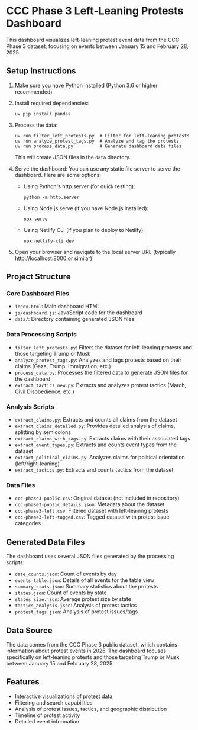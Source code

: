 # CCC Phase 3 Left-Leaning Protests Dashboard

This dashboard visualizes left-leaning protest event data from the CCC Phase 3 dataset, focusing on events between January 15 and February 28, 2025.

## Setup Instructions

1. Make sure you have Python installed (Python 3.6 or higher recommended)

2. Install required dependencies:
   ```
   uv pip install pandas
   ```

3. Process the data:
   ```
   uv run filter_left_protests.py  # Filter for left-leaning protests
   uv run analyze_protest_tags.py  # Analyze and tag the protests
   uv run process_data.py          # Generate dashboard data files
   ```
   This will create JSON files in the `data` directory.

4. Serve the dashboard:
   You can use any static file server to serve the dashboard. Here are some options:

   - Using Python's http.server (for quick testing):
     ```
     python -m http.server
     ```

   - Using Node.js serve (if you have Node.js installed):
     ```
     npx serve
     ```

   - Using Netlify CLI (if you plan to deploy to Netlify):
     ```
     npx netlify-cli dev
     ```

5. Open your browser and navigate to the local server URL (typically http://localhost:8000 or similar)

## Project Structure

### Core Dashboard Files
- `index.html`: Main dashboard HTML
- `js/dashboard.js`: JavaScript code for the dashboard
- `data/`: Directory containing generated JSON files

### Data Processing Scripts
- `filter_left_protests.py`: Filters the dataset for left-leaning protests and those targeting Trump or Musk
- `analyze_protest_tags.py`: Analyzes and tags protests based on their claims (Gaza, Trump, Immigration, etc.)
- `process_data.py`: Processes the filtered data to generate JSON files for the dashboard
- `extract_tactics_new.py`: Extracts and analyzes protest tactics (March, Civil Disobedience, etc.)

### Analysis Scripts
- `extract_claims.py`: Extracts and counts all claims from the dataset
- `extract_claims_detailed.py`: Provides detailed analysis of claims, splitting by semicolons
- `extract_claims_with_tags.py`: Extracts claims with their associated tags
- `extract_event_types.py`: Extracts and counts event types from the dataset
- `extract_political_claims.py`: Analyzes claims for political orientation (left/right-leaning)
- `extract_tactics.py`: Extracts and counts tactics from the dataset

### Data Files
- `ccc-phase3-public.csv`: Original dataset (not included in repository)
- `ccc-phase3-public_details.json`: Metadata about the dataset
- `ccc-phase3-left.csv`: Filtered dataset with left-leaning protests
- `ccc-phase3-left-tagged.csv`: Tagged dataset with protest issue categories

## Generated Data Files
The dashboard uses several JSON files generated by the processing scripts:
- `date_counts.json`: Count of events by day
- `events_table.json`: Details of all events for the table view
- `summary_stats.json`: Summary statistics about the protests
- `states.json`: Count of events by state
- `states_size.json`: Average protest size by state
- `tactics_analysis.json`: Analysis of protest tactics
- `protest_tags.json`: Analysis of protest issues/tags

## Data Source
The data comes from the CCC Phase 3 public dataset, which contains information about protest events in 2025. The dashboard focuses specifically on left-leaning protests and those targeting Trump or Musk between January 15 and February 28, 2025.

## Features
- Interactive visualizations of protest data
- Filtering and search capabilities
- Analysis of protest issues, tactics, and geographic distribution
- Timeline of protest activity
- Detailed event information
